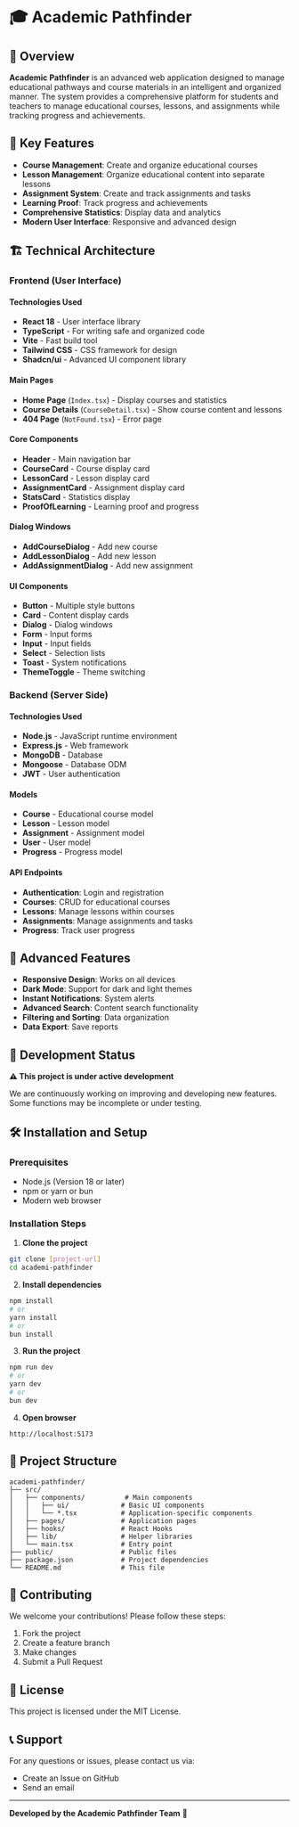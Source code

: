 # 🎓 Academic Pathfinder

## 📖 Overview

**Academic Pathfinder** is an advanced web application designed to manage educational pathways and course materials in an intelligent and organized manner. The system provides a comprehensive platform for students and teachers to manage educational courses, lessons, and assignments while tracking progress and achievements.

## 🚀 Key Features

- **Course Management**: Create and organize educational courses
- **Lesson Management**: Organize educational content into separate lessons
- **Assignment System**: Create and track assignments and tasks
- **Learning Proof**: Track progress and achievements
- **Comprehensive Statistics**: Display data and analytics
- **Modern User Interface**: Responsive and advanced design

## 🏗️ Technical Architecture

### Frontend (User Interface)

#### Technologies Used
- **React 18** - User interface library
- **TypeScript** - For writing safe and organized code
- **Vite** - Fast build tool
- **Tailwind CSS** - CSS framework for design
- **Shadcn/ui** - Advanced UI component library

#### Main Pages
- **Home Page** (`Index.tsx`) - Display courses and statistics
- **Course Details** (`CourseDetail.tsx`) - Show course content and lessons
- **404 Page** (`NotFound.tsx`) - Error page

#### Core Components
- **Header** - Main navigation bar
- **CourseCard** - Course display card
- **LessonCard** - Lesson display card
- **AssignmentCard** - Assignment display card
- **StatsCard** - Statistics display
- **ProofOfLearning** - Learning proof and progress

#### Dialog Windows
- **AddCourseDialog** - Add new course
- **AddLessonDialog** - Add new lesson
- **AddAssignmentDialog** - Add new assignment

#### UI Components
- **Button** - Multiple style buttons
- **Card** - Content display cards
- **Dialog** - Dialog windows
- **Form** - Input forms
- **Input** - Input fields
- **Select** - Selection lists
- **Toast** - System notifications
- **ThemeToggle** - Theme switching

### Backend (Server Side)

#### Technologies Used
- **Node.js** - JavaScript runtime environment
- **Express.js** - Web framework
- **MongoDB** - Database
- **Mongoose** - Database ODM
- **JWT** - User authentication

#### Models
- **Course** - Educational course model
- **Lesson** - Lesson model
- **Assignment** - Assignment model
- **User** - User model
- **Progress** - Progress model

#### API Endpoints
- **Authentication**: Login and registration
- **Courses**: CRUD for educational courses
- **Lessons**: Manage lessons within courses
- **Assignments**: Manage assignments and tasks
- **Progress**: Track user progress

## 📱 Advanced Features

- **Responsive Design**: Works on all devices
- **Dark Mode**: Support for dark and light themes
- **Instant Notifications**: System alerts
- **Advanced Search**: Content search functionality
- **Filtering and Sorting**: Data organization
- **Data Export**: Save reports

## 🚧 Development Status

**⚠️ This project is under active development**

We are continuously working on improving and developing new features. Some functions may be incomplete or under testing.

## 🛠️ Installation and Setup

### Prerequisites
- Node.js (Version 18 or later)
- npm or yarn or bun
- Modern web browser

### Installation Steps

1. **Clone the project**
```bash
git clone [project-url]
cd academi-pathfinder
```

2. **Install dependencies**
```bash
npm install
# or
yarn install
# or
bun install
```

3. **Run the project**
```bash
npm run dev
# or
yarn dev
# or
bun dev
```

4. **Open browser**
```
http://localhost:5173
```

## 📁 Project Structure

```
academi-pathfinder/
├── src/
│   ├── components/          # Main components
│   │   ├── ui/             # Basic UI components
│   │   └── *.tsx           # Application-specific components
│   ├── pages/              # Application pages
│   ├── hooks/              # React Hooks
│   ├── lib/                # Helper libraries
│   └── main.tsx            # Entry point
├── public/                 # Public files
├── package.json            # Project dependencies
└── README.md               # This file
```

## 🤝 Contributing

We welcome your contributions! Please follow these steps:

1. Fork the project
2. Create a feature branch
3. Make changes
4. Submit a Pull Request

## 📄 License

This project is licensed under the MIT License.

## 📞 Support

For any questions or issues, please contact us via:
- Create an Issue on GitHub
- Send an email

---

**Developed by the Academic Pathfinder Team** 🚀
